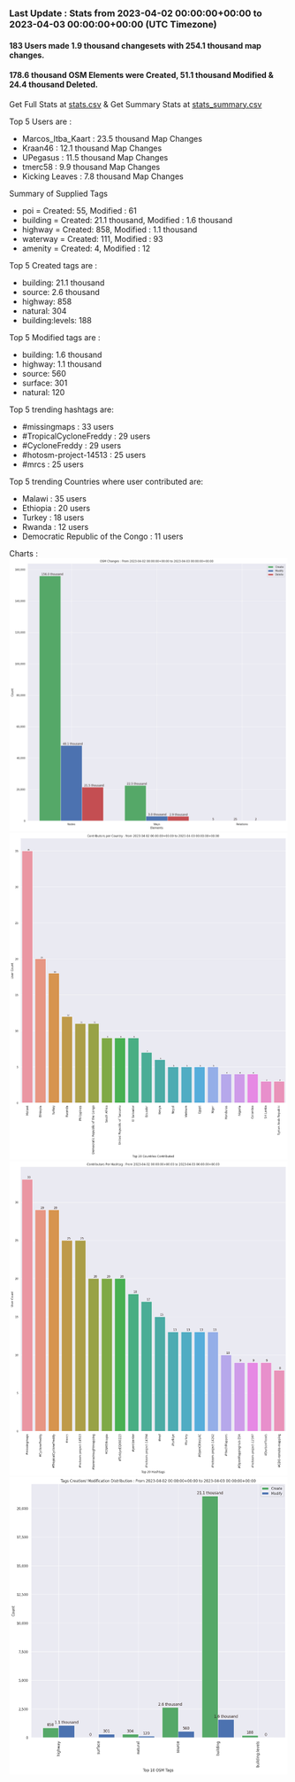### Last Update : Stats from 2023-04-02 00:00:00+00:00 to 2023-04-03 00:00:00+00:00 (UTC Timezone)

#### 183 Users made 1.9 thousand changesets with 254.1 thousand map changes.
#### 178.6 thousand OSM Elements were Created, 51.1 thousand Modified & 24.4 thousand Deleted.
Get Full Stats at [stats.csv](/stats/hotosm/Daily/stats.csv)
 & Get Summary Stats at [stats_summary.csv](/stats/hotosm/Daily/stats_summary.csv)

Top 5 Users are : 
- Marcos_Itba_Kaart : 23.5 thousand Map Changes
- Kraan46 : 12.1 thousand Map Changes
- UPegasus : 11.5 thousand Map Changes
- tmerc58 : 9.9 thousand Map Changes
- Kicking Leaves : 7.8 thousand Map Changes

Summary of Supplied Tags
- poi = Created: 55, Modified : 61
- building = Created: 21.1 thousand, Modified : 1.6 thousand
- highway = Created: 858, Modified : 1.1 thousand
- waterway = Created: 111, Modified : 93
- amenity = Created: 4, Modified : 12


Top 5 Created tags are :
- building: 21.1 thousand
- source: 2.6 thousand
- highway: 858
- natural: 304
- building:levels: 188


Top 5 Modified tags are :
- building: 1.6 thousand
- highway: 1.1 thousand
- source: 560
- surface: 301
- natural: 120


Top 5 trending hashtags are:
- #missingmaps : 33 users
- #TropicalCycloneFreddy : 29 users
- #CycloneFreddy : 29 users
- #hotosm-project-14513 : 25 users
- #mrcs : 25 users


Top 5 trending Countries where user contributed are:
- Malawi : 35 users
- Ethiopia : 20 users
- Turkey : 18 users
- Rwanda : 12 users
- Democratic Republic of the Congo : 11 users


 Charts : 
![Alt text](./stats_osm_changes.png) 
![Alt text](./stats_users_per_country.png) 
![Alt text](./stats_users_per_hashtag.png) 
![Alt text](./stats_tags.png) 
